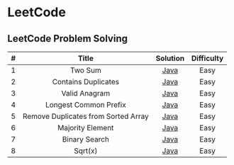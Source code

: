 
# LeetCode

## LeetCode Problem Solving



| # | Title | Solution | Difficulty |
| :-----: | :---: | :---: | :---: |
| 1 | Two Sum |  [Java](/1.TwoSum/1.TwoSum.java) | Easy |
| 2 | Contains Duplicates | [Java](/217.Contains_Duplicate/217.%20Contains%20Duplicate.java) | Easy|
| 3 | Valid Anagram | [Java](/242.ValidAnagram/242.Valid_Anagram.java) | Easy|
| 4 | Longest Common Prefix | [Java](/14.LongestCommonPrefix/Main.java) | Easy|
| 5 | Remove Duplicates from Sorted Array | [Java](/26.Remove_Duplicates_from_Sorted_Array/Main.java) | Easy|
| 6 | Majority Element | [Java](/169.Majority_Element/Main.java) | Easy|
| 7 | Binary Search | [Java](/704.Binary_Search/Main.java) | Easy|
| 8 | Sqrt(x) | [Java](/69.Sqrt/Main.java) | Easy|

